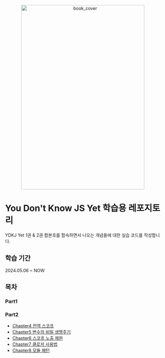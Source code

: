 <div align="center">
  <img src="https://github.com/shinwonse/ydkj-yet/assets/62709718/35e80d1d-9238-408f-a1a4-1410fa1c88e7" alt="book_cover" width="400" height="600" />
</div>

# You Don't Know JS Yet 학습용 레포지토리

YDKJ Yet 1권 & 2권 합본호를 합슥하면서 나오는 개념들에 대한 실습 코드를 작성합니다.

## 학습 기간

2024.05.06 ~ NOW

## 목차

### Part1

### Part2
- [Chapter4 전역 스코프](https://github.com/shinwonse/ydkj-yet/tree/main/Part2/Chapter4)
- [Chapter5 변수의 비밀 생명주기](https://github.com/shinwonse/ydkj-yet/tree/main/Part2/Chapter5)
- [Chapter6 스코프 노출 제한](https://github.com/shinwonse/ydkj-yet/tree/main/Part2/Chapter6)
- [Chapter7 클로저 사용법](https://github.com/shinwonse/ydkj-yet/tree/main/Part2/Chapter7)
- [Chapter8 모듈 패턴](https://github.com/shinwonse/ydkj-yet/tree/main/Part2/Chapter8)
